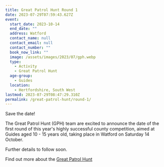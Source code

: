 ```yaml
---
title: Great Patrol Hunt Round 1
date: 2023-07-29T07:59:43.627Z
event:
  start_date: 2023-10-14
  end_date: ""
  address: Watford
  contact_name: null
  contact_email: null
  contact_number: ""
  book_now_link: ""
  image: /assets/images/2023/07/gph.webp
  type:
    - Activity
    - Great Patrol Hunt
  age-group:
    - Guides
  location:
    - Hertfordshire, South West
lastmod: 2023-07-29T08:47:29.310Z
permalink: /great-patrol-hunt/round-1/
---
```

Save the date!

The Great Patrol Hunt (GPH) team are excited to announce the date of the first round of this year's highly successful county competition, aimed at Guides aged 10 - 15 years old, taking place in Watford on Saturday 14 October.

Further details to follow soon.

Find out more about the [Great Patrol Hunt](/great-patrol-hunt/)
